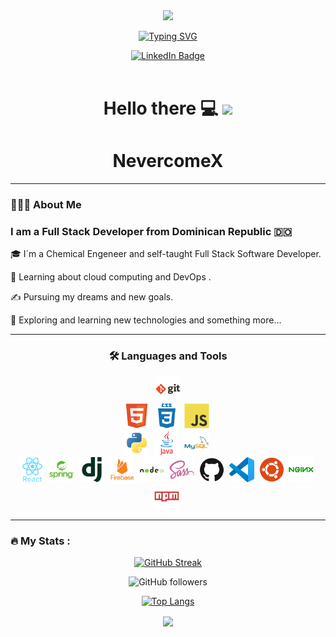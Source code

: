 <div id="header" align="center" height="6px" width="5px">
  


<a href="https://nevercomex.com" >
<img src="https://user-images.githubusercontent.com/22091437/218925120-46903ac8-9f2f-479b-9bd7-cc5024fda75c.png" width="350" />
                                                                                                                            </a>


 </div> 
 
 <div id="text" align="center">
 
[![Typing SVG](https://readme-typing-svg.herokuapp.com?font=Press+Start+2P&pause=1000&color=FFF&center=true&vCenter=true&width=435&lines=Frontend+Developer;Backend+Developer;Full+Stack+Developer;DevOps)](https://git.io/typing-svg)
  
 </div> 

<div id="badges" align="center">
  <a href="https://www.linkedin.com/in/luis-solano-a20683208/">
  <img src="https://img.shields.io/badge/LinkedIn-blue?style=for-the-badge&logo=linkedin&logoColor=white" alt="LinkedIn Badge"/>
          </a>
  <!--  <a href="your-linkedin-URL">
  <img src="https://img.shields.io/badge/YouTube-red?style=for-the-badge&logo=youtube&logoColor=white" alt="Youtube Badge"/>
            </a>
      <a href="your-linkedin-URL">
  <img src="https://img.shields.io/badge/Twitter-blue?style=for-the-badge&logo=twitter&logoColor=white" alt="Twitter Badge"/>
      </a>-->
</div>

<div id="counter" align="center">
<img src="https://komarev.com/ghpvc/?username=nevercomeg&style=flat-square&color=blue" alt=""/>
</div>

<div id="counter" align="center">
<h1>
  Hello there 💻
  <img src="https://media.giphy.com/media/hvRJCLFzcasrR4ia7z/giphy.gif" width="30px"/>
</h1>
</div>
<div id="counter" align="center">

# NevercomeX
  </div>

---
### 👨🏻‍💻 About Me

### I am a Full Stack Developer from Dominican Republic 🇩🇴

🎓 I´m a Chemical Engeneer and self-taught Full Stack Software Developer.

💼 Learning about cloud computing and DevOps .

✍️ Pursuing my dreams and new goals.

🤔 Exploring and learning new technologies and something more...

---
<div align="center">
  
  
### 🛠 Languages and Tools
<div>
  <img src="https://github.com/devicons/devicon/blob/master/icons/git/git-original-wordmark.svg" title="NodeJS" alt="NodeJS" width="40" height="40"/>
<br>
  <img src="https://github.com/devicons/devicon/blob/master/icons/html5/html5-original.svg" title="HTML5" alt="HTML" width="40" height="40"/>&nbsp;
  <img src="https://github.com/devicons/devicon/blob/master/icons/css3/css3-plain-wordmark.svg"  title="CSS3" alt="CSS" width="40" height="40"/>&nbsp;
  <img src="https://github.com/devicons/devicon/blob/master/icons/javascript/javascript-original.svg" title="JavaScript" alt="JavaScript" width="40" height="40"/>&nbsp;
<br>
  <img src="https://github.com/devicons/devicon/blob/master/icons/python/python-original.svg" title="HTML5" alt="HTML" width="40" height="40"/>&nbsp;
  <img src="https://github.com/devicons/devicon/blob/master/icons/java/java-original-wordmark.svg" title="Java" alt="Java" width="40" height="40"/>&nbsp;
  <img src="https://github.com/devicons/devicon/blob/master/icons/mysql/mysql-original-wordmark.svg" title="MySQL"  alt="MySQL" width="40" height="40"/>&nbsp;
<br>
  <img src="https://github.com/devicons/devicon/blob/master/icons/react/react-original-wordmark.svg" title="React" alt="React" width="40" height="40"/>&nbsp;
  <img src="https://github.com/devicons/devicon/blob/master/icons/spring/spring-original-wordmark.svg" title="Spring" alt="Spring" width="40" height="40"/>&nbsp;
  <img src="https://github.com/devicons/devicon/blob/master/icons/django/django-plain.svg" title="HTML5" alt="HTML" width="40" height="40"/>&nbsp;
  <img src="https://github.com/devicons/devicon/blob/master/icons/firebase/firebase-plain-wordmark.svg" title="Firebase" alt="Firebase" width="40" height="40"/>&nbsp;
  <img src="https://github.com/devicons/devicon/blob/master/icons/nodejs/nodejs-original-wordmark.svg" title="NodeJS" alt="NodeJS" width="40" height="40"/>&nbsp;
  <img src="https://github.com/devicons/devicon/blob/master/icons/sass/sass-original.svg" title="sass" alt="NodeJS" width="40" height="40"/>&nbsp; 
  <img src="https://github.com/devicons/devicon/blob/master/icons/github/github-original.svg" title="github" alt="NodeJS" width="40" height="40"/>&nbsp; 
  <img src="https://github.com/devicons/devicon/blob/master/icons/vscode/vscode-original.svg" title="vscode" alt="NodeJS" width="40" height="40"/>&nbsp; 
  <img src="https://github.com/devicons/devicon/blob/master/icons/ubuntu/ubuntu-plain.svg" title="ubuntu" alt="NodeJS" width="40" height="40"/>&nbsp; 
  <img src="https://github.com/devicons/devicon/blob/master/icons/nginx/nginx-original.svg" title="nginx" alt="NodeJS" width="40" height="40"/>&nbsp; 
  <img src="https://github.com/devicons/devicon/blob/master/icons/npm/npm-original-wordmark.svg" title="npm" alt="NodeJS" width="40" height="40"/>&nbsp; 
  
</div>
</div>

---

### :fire: My Stats :

<div align=center>

[![GitHub Streak](http://github-readme-streak-stats.herokuapp.com?user=nevercomex&theme=dark&background=000000)](https://git.io/streak-stats)

![GitHub followers](https://img.shields.io/github/followers/nevercomeX?style=for-the-badge)

[![Top Langs](https://github-readme-stats.vercel.app/api/top-langs/?username=nevercomeX&layout=compact&theme=github_dark&hide=Powershell,batchfile)](https://github.com/nevercomeX/github-readme-stats)

<a href="https://github.com/NevercomeX/loan-management-system">
  <img align="center" src="https://github-readme-stats.vercel.app/api/pin/?username=NevercomeX&repo=loan-management-system&theme=github_dark" />
</a>
  
</div>
